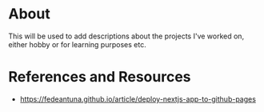 # About
This will be used to add descriptions about the projects I've worked on, either hobby or for learning purposes etc.

# References and Resources
- https://fedeantuna.github.io/article/deploy-nextjs-app-to-github-pages

